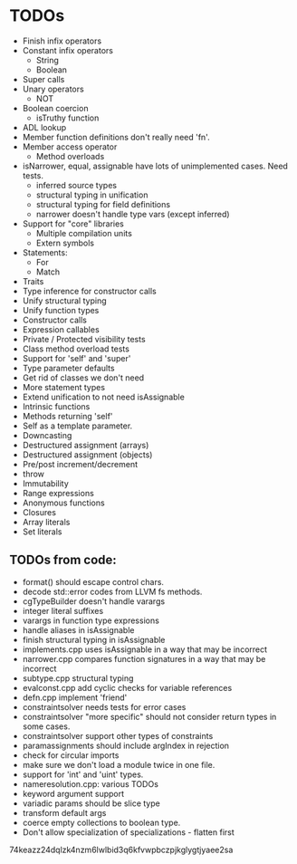 # TODOs

* Finish infix operators
* Constant infix operators
  * String
  * Boolean
* Super calls
* Unary operators
  * NOT
* Boolean coercion
  * isTruthy function
* ADL lookup
* Member function definitions don't really need 'fn'.
* Member access operator
  * Method overloads
* isNarrower, equal, assignable have lots of unimplemented cases. Need tests.
  * inferred source types
  * structural typing in unification
  * structural typing for field definitions
  * narrower doesn't handle type vars (except inferred)
* Support for "core" libraries
  * Multiple compilation units
  * Extern symbols
* Statements:
  * For
  * Match
* Traits
* Type inference for constructor calls
* Unify structural typing
* Unify function types
* Constructor calls
* Expression callables
* Private / Protected visibility tests
* Class method overload tests
* Support for 'self' and 'super'
* Type parameter defaults
* Get rid of classes we don't need
* More statement types
* Extend unification to not need isAssignable
* Intrinsic functions
* Methods returning 'self'
* Self as a template parameter.
* Downcasting
* Destructured assignment (arrays)
* Destructured assignment (objects)
* Pre/post increment/decrement
* throw
* Immutability
* Range expressions
* Anonymous functions
* Closures
* Array literals
* Set literals

## TODOs from code:

* format() should escape control chars.
* decode std::error codes from LLVM fs methods.
* cgTypeBuilder doesn't handle varargs
* integer literal suffixes
* varargs in function type expressions
* handle aliases in isAssignable
* finish structural typing in isAssignable
* implements.cpp uses isAssignable in a way that may be incorrect
* narrower.cpp compares function signatures in a way that may be incorrect
* subtype.cpp structural typing
* evalconst.cpp add cyclic checks for variable references
* defn.cpp implement 'friend'
* constraintsolver needs tests for error cases
* constraintsolver "more specific" should not consider return types in some cases.
* constraintsolver support other types of constraints
* paramassignments should include argIndex in rejection
* check for circular imports
* make sure we don't load a module twice in one file.
* support for 'int' and 'uint' types.
* nameresolution.cpp: various TODOs
* keyword argument support
* variadic params should be slice type
* transform default args
* coerce empty collections to boolean type.
* Don't allow specialization of specializations - flatten first

74keazz24dqlzk4nzm6lwlbid3q6kfvwpbczpjkglygtjyaee2sa
